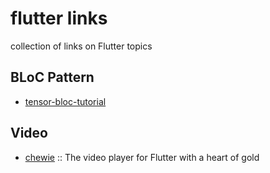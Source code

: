 # flutter links
collection of links on Flutter topics

## BLoC Pattern
- [tensor-bloc-tutorial](https://steemit.com/utopian-io/@tensor/using-the-bloc-pattern-to-build-reactive-applications-with-streams-in-dart-s-flutter-framework)

## Video
- [chewie](https://github.com/brianegan/chewie) :: The video player for Flutter with a heart of gold